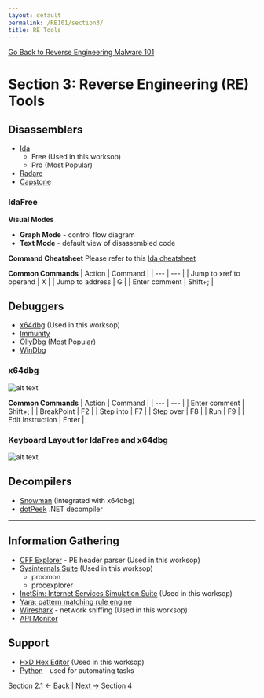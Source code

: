 ```yaml
---
layout: default
permalink: /RE101/section3/
title: RE Tools
---
```

[Go Back to Reverse Engineering Malware 101](https://securedorg.github.io/RE101/)

# Section 3: Reverse Engineering (RE) Tools #


## Disassemblers

* [Ida](https://www.hex-rays.com/products/ida/)
  * Free (Used in this worksop)
  * Pro (Most Popular)
* [Radare](https://www.radare.org)
* [Capstone](http://www.capstone-engine.org/)

### IdaFree

**Visual Modes**
* **Graph Mode** - control flow diagram
* **Text Mode** - default view of disassembled code

**Command Cheatsheet**
Please refer to this [Ida cheatsheet](https://securedorg.github.io/idacheatsheet.html)

**Common Commands**
| Action | Command |
| --- | --- |
| Jump to xref to operand | X |
| Jump to address | G |
| Enter comment	| Shift+; |

## Debuggers

* [x64dbg](http://x64dbg.com/) (Used in this worksop)
* [Immunity](https://www.immunityinc.com/products/debugger/)
* [OllyDbg](http://www.ollydbg.de/)  (Most Popular)
* [WinDbg](https://developer.microsoft.com/en-us/windows/hardware/windows-driver-kit)

### x64dbg

![alt text](https://securedorg.github.io/images/x64dbg.gif "x64dbg Layout")

**Common Commands**
| Action | Command |
| --- | --- |
| Enter comment	| Shift+; |
| BreakPoint	| F2 |
| Step into	| F7 |
| Step over	| F8 |
| Run	| F9 |
| Edit Instruction | Enter |

### Keyboard Layout for IdaFree and x64dbg

![alt text](https://securedorg.github.io/images/keyboarddbg.gif "Keyboad Layout")

## Decompilers

* [Snowman](https://derevenets.com/) (Integrated with x64dbg)
* [dotPeek](https://www.jetbrains.com/decompiler/) .NET decompiler

---

## Information Gathering

* [CFF Explorer](http://www.ntcore.com/exsuite.php) - PE header parser (Used in this worksop)
* [Sysinternals Suite](https://technet.microsoft.com/en-us/sysinternals/bb842062.aspx) (Used in this worksop)
  * procmon
  * procexplorer
* [InetSim: Internet Services Simulation Suite](http://www.inetsim.org/downloads.html) (Used in this worksop)
* [Yara: pattern matching rule engine](https://virustotal.github.io/yara/)
* [Wireshark](https://www.wireshark.org/download.html) - network sniffing (Used in this worksop)
* [API Monitor](http://www.rohitab.com/downloads)
  
## Support

* [HxD Hex Editor](https://mh-nexus.de/en/hxd/) (Used in this worksop)
* [Python](https://www.python.org/downloads/) - used for automating tasks


[Section 2.1 <- Back](https://securedorg.github.io/RE101/section2.1) | [Next -> Section 4](https://securedorg.github.io/RE101/section4)
